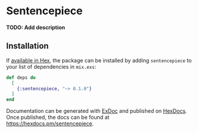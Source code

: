 # Sentencepiece

**TODO: Add description**

## Installation

If [available in Hex](https://hex.pm/docs/publish), the package can be installed
by adding `sentencepiece` to your list of dependencies in `mix.exs`:

```elixir
def deps do
  [
    {:sentencepiece, "~> 0.1.0"}
  ]
end
```

Documentation can be generated with [ExDoc](https://github.com/elixir-lang/ex_doc)
and published on [HexDocs](https://hexdocs.pm). Once published, the docs can
be found at <https://hexdocs.pm/sentencepiece>.


